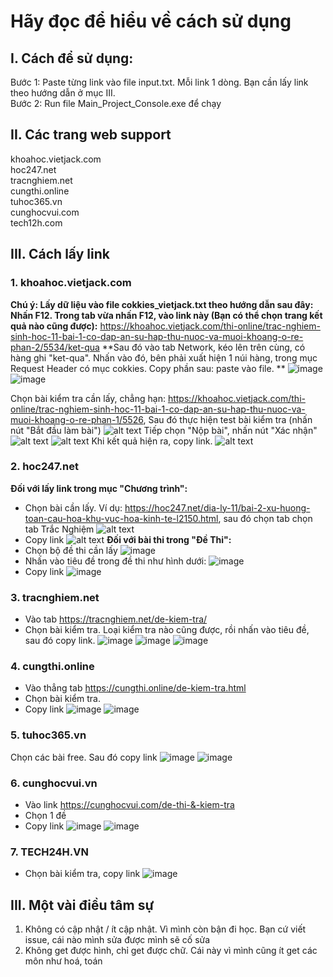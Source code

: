 # Hãy đọc để hiểu về cách sử dụng

## I. Cách để sử dụng:
Bước 1: Paste từng link vào file input.txt. Mỗi link 1 dòng. Bạn cần lấy link theo hướng dẫn ở mục III.<br />
Bước 2: Run file Main_Project_Console.exe để chạy

## II. Các trang web support
khoahoc.vietjack.com<br />
hoc247.net<br />
tracnghiem.net<br />
cungthi.online<br />
tuhoc365.vn<br />
cunghocvui.com<br />
tech12h.com<br />

## III. Cách lấy link
### 1. khoahoc.vietjack.com
**Chú ý: Lấy dữ liệu vào file cokkies_vietjack.txt theo hướng dẫn sau đây:**
**Nhấn F12. Trong tab vừa nhấn F12, vào link này (Bạn có thể chọn trang kết quả nào cũng được):**
https://khoahoc.vietjack.com/thi-online/trac-nghiem-sinh-hoc-11-bai-1-co-dap-an-su-hap-thu-nuoc-va-muoi-khoang-o-re-phan-2/5534/ket-qua
**Sau đó vào tab Network, kéo lên trên cùng, có hàng ghi "ket-qua". Nhấn vào đó, bên phải xuất hiện 1 núi hàng, trong mục Request Header có mục cokkies. Copy phần sau: paste vào file. **
![image](https://user-images.githubusercontent.com/65013334/184329040-bb9db3ab-cd9b-4dd0-975b-b00d23d55bb0.png)
![image](https://user-images.githubusercontent.com/65013334/184329181-ed69c27d-d43e-4f42-a43a-599132dd611f.png)


Chọn bài kiểm tra cần lấy, chẳng hạn: https://khoahoc.vietjack.com/thi-online/trac-nghiem-sinh-hoc-11-bai-1-co-dap-an-su-hap-thu-nuoc-va-muoi-khoang-o-re-phan-1/5526, Sau đó thực hiện test bài kiểm tra (nhấn nút "Bắt đầu làm bài")
![alt text](https://user-images.githubusercontent.com/65013334/184108903-c3e526ec-6502-479e-bd5f-73ba9f17907c.png)
Tiếp chọn "Nộp bài", nhấn nút "Xác nhận"
![alt text](https://user-images.githubusercontent.com/65013334/184108952-e2626d4a-26cd-4825-89d3-10a0ad56d1c4.png)
![alt text](https://user-images.githubusercontent.com/65013334/184108991-7e61fa95-ceea-46aa-8416-19fdeb83a065.png)
Khi kết quả hiện ra, copy link. 
![alt text](https://user-images.githubusercontent.com/65013334/184109073-f58d6a16-9aec-4204-9244-1ebedfb9c96c.png)

### 2. hoc247.net
**Đối với lấy link trong mục "Chương trình":**
- Chọn bài cần lấy. Ví dụ: https://hoc247.net/dia-ly-11/bai-2-xu-huong-toan-cau-hoa-khu-vuc-hoa-kinh-te-l2150.html, sau đó chọn tab chọn tab Trắc Nghiệm
![alt text](https://user-images.githubusercontent.com/65013334/184109604-954668c1-2aae-4b7f-a43b-b19d6f15d748.png)
- Copy link
![alt text](https://user-images.githubusercontent.com/65013334/184109649-7259abbd-2bcd-4281-9c75-acd71597e3f0.png)
**Đối với bài thi trong "Đề Thi":**
- Chọn bộ đề thi cần lấy
![image](https://user-images.githubusercontent.com/65013334/184109862-ce054f1f-5d8c-43f9-8962-492a9293f140.png)
- Nhấn vào tiêu đề trong đề thi như hình dưới:
![image](https://user-images.githubusercontent.com/65013334/184109904-3ec6591b-c9a9-4246-bbf3-d3177c60e3b9.png)
- Copy link 
![image](https://user-images.githubusercontent.com/65013334/184109989-4aac15e5-53ed-421d-b81e-49b7b6d82729.png)

### 3. tracnghiem.net
- Vào tab https://tracnghiem.net/de-kiem-tra/
- Chọn bài kiểm tra. Loại kiểm tra nào cũng được, rồi nhấn vào tiêu đề, sau đó copy link.
![image](https://user-images.githubusercontent.com/65013334/184110866-74e90a10-f419-41d8-9b83-9004b05708db.png)
![image](https://user-images.githubusercontent.com/65013334/184110935-a36316ba-8975-4a67-b505-4e8b748a0b92.png)
![image](https://user-images.githubusercontent.com/65013334/184110996-8c607e51-4247-4038-8826-ea3f6108b85d.png)

### 4. cungthi.online
- Vào thẳng tab https://cungthi.online/de-kiem-tra.html
- Chọn bài kiểm tra. 
- Copy link
![image](https://user-images.githubusercontent.com/65013334/184111242-2ce12524-5500-449e-8c05-0eaf738e1263.png)
![image](https://user-images.githubusercontent.com/65013334/184111292-30f9278d-1111-4a59-a467-565226e043af.png)

### 5. tuhoc365.vn
Chọn các bài free. Sau đó copy link
![image](https://user-images.githubusercontent.com/65013334/184111459-8404d617-255a-463e-ad77-d0c637fcf78e.png)
![image](https://user-images.githubusercontent.com/65013334/184111518-b4b7c3e8-2b71-4af3-8b44-53ca18451d7d.png)

### 6. cunghocvui.vn
- Vào link https://cunghocvui.com/de-thi-&-kiem-tra
- Chọn 1 đề
- Copy link
![image](https://user-images.githubusercontent.com/65013334/184111690-d2bf51bc-585d-447e-958e-cd6b40e90391.png)
![image](https://user-images.githubusercontent.com/65013334/184111766-696bba30-2c95-47e9-8a65-625edce0ff4d.png)

### 7. TECH24H.VN
- Chọn bài kiểm tra, copy link
![image](https://user-images.githubusercontent.com/65013334/184111859-c4e9c98f-0143-459e-84e7-c1fa6fadccb5.png)

## III. Một vài điều tâm sự
1. Không có cập nhật / ít cập nhật. Vì mình còn bận đi học. Bạn cứ viết issue, cái nào mình sửa được mình sẽ cố sửa
2. Không get được hình, chỉ get được chữ. Cái này vì mình cũng ít get các môn như hoá, toán

